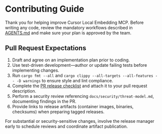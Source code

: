 # Contributing Guide

Thank you for helping improve Cursor Local Embedding MCP. Before writing any code, review the mandatory workflows described in [AGENTS.md](AGENTS.md) and make sure your plan is approved by the team.

## Pull Request Expectations
1. Draft and agree on an implementation plan prior to coding.
2. Use test-driven development—author or update failing tests before implementing changes.
3. Run `cargo fmt --all` and `cargo clippy --all-targets --all-features -- -D warnings` to ensure style and lint compliance.
4. Complete the [PR release checklist](docs/process/pr-release-checklist.md) and attach it to your pull request description.
5. Perform a security review referencing `docs/security/threat-model.md`, documenting findings in the PR.
6. Provide links to release artifacts (container images, binaries, checksums) when preparing tagged releases.

For substantial or security-sensitive changes, involve the release manager early to schedule reviews and coordinate artifact publication.
